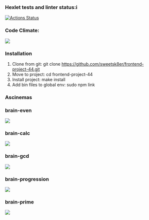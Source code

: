 ### Hexlet tests and linter status:i
[![Actions Status](https://github.com/sweetsk8er/frontend-project-44/workflows/hexlet-check/badge.svg)](https://github.com/sweetsk8er/frontend-project-44/actions)
### Code Climate:
<a href="https://codeclimate.com/github/sweetsk8er/frontend-project-44/maintainability"><img src="https://api.codeclimate.com/v1/badges/f6de637260f1911dd391/maintainability" /></a>
### Installation

1. Clone from git: git clone https://github.com/sweetsk8er/frontend-project-44.git
2. Move to project: cd frontend-project-44
3. Install project: make install
4. Add bin files to global env: sudo npm link
### Ascinemas
### brain-even
<a href="https://asciinema.org/a/24HDfaoccgD7WcCsMIS7i2xCR" target="_blank"><img src="https://asciinema.org/a/24HDfaoccgD7WcCsMIS7i2xCR.svg" /></a>
### brain-calc
<a href="https://asciinema.org/a/ZxAj0sLWNo9AlEvMbzTVdn40S" target="_blank"><img src="https://asciinema.org/a/ZxAj0sLWNo9AlEvMbzTVdn40S.svg" /></a>
### brain-gcd
<a href="https://asciinema.org/a/c9GyOSNaxfMzJ8qglukb6oD54" target="_blank"><img src="https://asciinema.org/a/c9GyOSNaxfMzJ8qglukb6oD54.svg" /></a>
### brain-progression
<a href="https://asciinema.org/a/V3SJlJ7uuvENjmFenSrzFRSHN" target="_blank"><img src="https://asciinema.org/a/V3SJlJ7uuvENjmFenSrzFRSHN.svg" /></a>
### brain-prime
<a href="https://asciinema.org/a/5ViSob0UQGZIQiNx7jhgKIufi" target="_blank"><img src="https://asciinema.org/a/5ViSob0UQGZIQiNx7jhgKIufi.svg" /></a>
